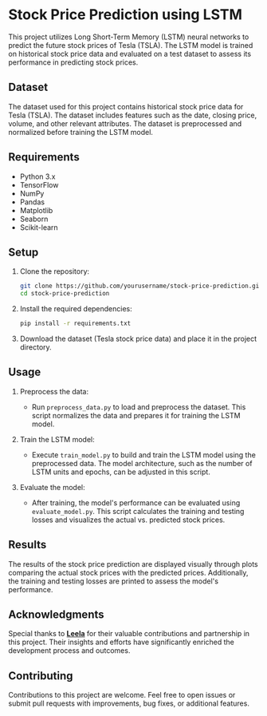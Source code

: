 
# Stock Price Prediction using LSTM

This project utilizes Long Short-Term Memory (LSTM) neural networks to predict the future stock prices of Tesla (TSLA). The LSTM model is trained on historical stock price data and evaluated on a test dataset to assess its performance in predicting stock prices.

## Dataset
The dataset used for this project contains historical stock price data for Tesla (TSLA). The dataset includes features such as the date, closing price, volume, and other relevant attributes. The dataset is preprocessed and normalized before training the LSTM model.

## Requirements
- Python 3.x
- TensorFlow
- NumPy
- Pandas
- Matplotlib
- Seaborn
- Scikit-learn

## Setup
1. Clone the repository:
   ```bash
   git clone https://github.com/yourusername/stock-price-prediction.git
   cd stock-price-prediction
   ```

2. Install the required dependencies:
   ```bash
   pip install -r requirements.txt
   ```

3. Download the dataset (Tesla stock price data) and place it in the project directory.

## Usage
1. Preprocess the data:
   - Run `preprocess_data.py` to load and preprocess the dataset. This script normalizes the data and prepares it for training the LSTM model.

2. Train the LSTM model:
   - Execute `train_model.py` to build and train the LSTM model using the preprocessed data. The model architecture, such as the number of LSTM units and epochs, can be adjusted in this script.

3. Evaluate the model:
   - After training, the model's performance can be evaluated using `evaluate_model.py`. This script calculates the training and testing losses and visualizes the actual vs. predicted stock prices.

## Results
The results of the stock price prediction are displayed visually through plots comparing the actual stock prices with the predicted prices. Additionally, the training and testing losses are printed to assess the model's performance.

## Acknowledgments

Special thanks to [**Leela**]([https://github.com/leela](https://github.com/LEELAPRIYA)) for their valuable contributions and partnership in this project. Their insights and efforts have significantly enriched the development process and outcomes.

## Contributing
Contributions to this project are welcome. Feel free to open issues or submit pull requests with improvements, bug fixes, or additional features.
